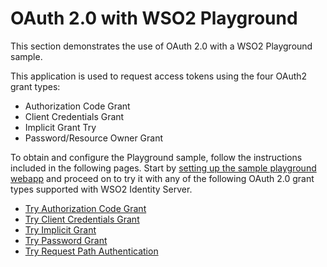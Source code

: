 # OAuth 2.0 with WSO2 Playground

This section demonstrates the use of OAuth 2.0 with a WSO2 Playground
sample. 

This application is used to request access tokens using the four OAuth2 grant types:

- Authorization Code Grant
- Client Credentials Grant
- Implicit Grant Try 
- Password/Resource Owner Grant

To obtain and configure the Playground sample, follow the instructions
included in the following pages. Start by [setting up the
sample playground webapp](../../learn/deploying-the-sample-app/#deploying-playground2-webapp)
and proceed on to try it with any of the following OAuth 2.0 grant types
supported with WSO2 Identity Server.

-   [Try Authorization Code Grant](../../learn/try-authorization-code-grant)
-   [Try Client Credentials Grant](../../learn/try-client-credentials-grant)
-   [Try Implicit Grant](../../learn/try-implicit-grant)
-   [Try Password Grant](../../learn/try-password-grant)
-   [Try Request Path Authentication](../../learn/try-request-path-authentication)
